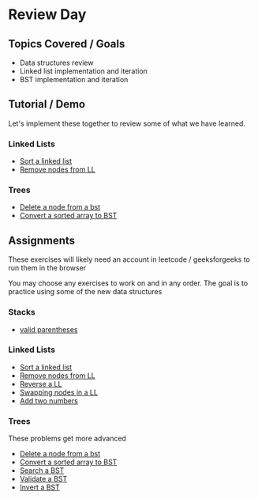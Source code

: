 # Review Day

## Topics Covered / Goals
- Data structures review
- Linked list implementation and iteration
- BST implementation and iteration

## Tutorial / Demo

Let's implement these together to review some of what we have learned.

### Linked Lists

- [Sort a linked list](https://leetcode.com/problems/sort-list/)
- [Remove nodes from LL](https://leetcode.com/problems/remove-nodes-from-linked-list/)

### Trees

- [Delete a node from a bst](https://practice.geeksforgeeks.org/problems/delete-a-node-from-bst/1?utm_source=gfg&utm_medium=article&utm_campaign=bottom_sticky_on_article)
- [Convert a sorted array to BST](https://leetcode.com/problems/convert-sorted-array-to-binary-search-tree/)

## Assignments
These exercises will likely need an account in leetcode / geeksforgeeks to run them in the browser

You may choose any exercises to work on and in any order. The goal is to practice using some of the new data structures

### Stacks
- [valid parentheses](https://leetcode.com/problems/valid-parentheses/)

### Linked Lists
- [Sort a linked list](https://leetcode.com/problems/sort-list/)
- [Remove nodes from LL](https://leetcode.com/problems/remove-nodes-from-linked-list/)
- [Reverse a LL](https://leetcode.com/problems/reverse-linked-list/)
- [Swapping nodes in a LL](https://leetcode.com/problems/swapping-nodes-in-a-linked-list/)
- [Add two numbers](https://leetcode.com/problems/add-two-numbers/)

### Trees

These problems get more advanced

- [Delete a node from a bst](https://practice.geeksforgeeks.org/problems/delete-a-node-from-bst/1?utm_source=gfg&utm_medium=article&utm_campaign=bottom_sticky_on_article)
- [Convert a sorted array to BST](https://leetcode.com/problems/convert-sorted-array-to-binary-search-tree/)
- [Search a BST](https://leetcode.com/problems/search-in-a-binary-search-tree/)
- [Validate a BST](https://leetcode.com/problems/validate-binary-search-tree/)
- [Invert a BST](https://leetcode.com/problems/invert-binary-tree/)
